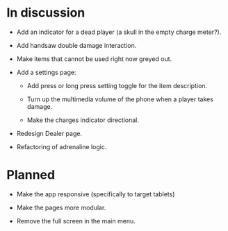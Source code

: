 # In discussion

- Add an indicator for a dead player (a skull in the empty charge meter?).

- Add handsaw double damage interaction.

- Make items that cannot be used right now greyed out.

- Add a settings page:

  - Add press or long press setting toggle for the item description.

  - Turn up the multimedia volume of the phone when a player takes damage.

  - Make the charges indicator directional.

- Redesign Dealer page.

- Refactoring of adrenaline logic.

# Planned

- Make the app responsive (specifically to target tablets)

- Make the pages more modular.

- Remove the full screen in the main menu.
